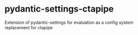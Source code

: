 # pydantic-settings-ctapipe
Extension of pydantic-settings for evaluation as a config system replacement for ctapipe
